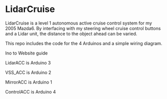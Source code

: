 # LidarCruise

LidarCruise is a level 1 autonomous active cruise control system for my 2005 Mazda6. By interfacing with my steering wheel cruise control buttons and a Lidar unit, the distance to the object ahead can be varied.

This repo includes the code for the 4 Arduinos and a simple wiring diagram.

Ino to Website guide

LidarACC is Arduino 3

VSS_ACC is Arduino 2

MirrorACC is Arduino 1

ControlACC is Arduino 4

